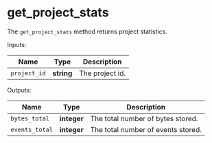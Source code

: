 # get_project_stats

The `get_project_stats` method returns project statistics.

  Inputs:

__Name__ | __Type__ | __Description__
--- | --- | --- | 
`project_id` | __string__ | The project id.

  Outputs:

__Name__ | __Type__ | __Description__
--- | --- | --- | 
`bytes_total` | __integer__ | The total number of bytes stored.
`events_total` | __integer__ | The total number of events stored.

